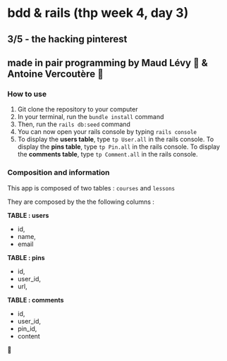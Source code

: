 # bdd & rails (thp week 4, day 3)

## 3/5 - the hacking pinterest 

## made in pair programming by Maud Lévy :fried_shrimp: & Antoine Vercoutère :poultry_leg:

### How to use

1. Git clone the repository to your computer
2. In your terminal, run the `bundle install` command
3. Then, run the `rails db:seed` command
4. You can now open your rails console by typing `rails console`
5. To display the **users table**, type `tp User.all` in the rails console. To display the **pins table**, type `tp Pin.all` in the rails console. To display the **comments table**, type `tp Comment.all` in the rails console.


### Composition and information

This app is composed of two tables : `courses` and `lessons`

They are composed by the the following columns :

**TABLE : users**
* id,
* name,
* email


**TABLE : pins** 
* id,
* user_id,
* url,

**TABLE : comments** 
* id,
* user_id,
* pin_id,
* content

:kiss: